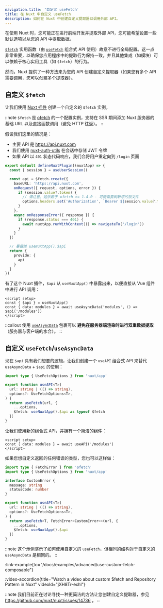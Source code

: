 ```yaml
---
navigation.title: '自定义 useFetch'
title: 在 Nuxt 中自定义 useFetch
description: 如何在 Nuxt 中创建自定义提取器以调用外部 API。
---
```


在使用 Nuxt 时，您可能正在进行前端开发并提取外部 API，您可能希望设置一些默认选项以从您的 API 中提取数据。

[`$fetch`](/docs/api/utils/dollarfetch) 实用函数（由 [`useFetch`](/docs/api/composables/use-fetch) 组合式 API 使用）故意不进行全局配置。这一点非常重要，以确保您应用程序中的提取行为保持一致，并且其他集成（如模块）可以依赖于核心实用工具（如 `$fetch`）的行为。

然而，Nuxt 提供了一种方法来为您的 API 创建自定义提取器（如果您有多个 API 需要调用，您可以创建多个提取器）。

## 自定义 `$fetch`

让我们使用 [Nuxt 插件](/docs/guide/directory-structure/plugins) 创建一个自定义的 `$fetch` 实例。

::note
`$fetch` 是 [ofetch](https://github.com/unjs/ofetch) 的一个配置实例，支持在 SSR 期间添加 Nuxt 服务器的基础 URL 以及直接函数调用（避免 HTTP 往返）。
::

假设我们这里的情况是：
- 主要 API 是 https://api.nuxt.com
- 我们使用 [nuxt-auth-utils](https://github.com/atinux/nuxt-auth-utils) 在会话中存储 JWT 令牌
- 如果 API 以 `401` 状态代码响应，我们会将用户重定向到 `/login` 页面

```ts [plugins/api.ts]
export default defineNuxtPlugin((nuxtApp) => {
  const { session } = useUserSession()

  const api = $fetch.create({
    baseURL: 'https://api.nuxt.com',
    onRequest({ request, options, error }) {
      if (session.value?.token) {
        // 请注意，这依赖于 ofetch >= 1.4.0 - 可能需要刷新您的锁文件
        options.headers.set('Authorization', `Bearer ${session.value?.token}`)
      }
    },
    async onResponseError({ response }) {
      if (response.status === 401) {
        await nuxtApp.runWithContext(() => navigateTo('/login'))
      }
    }
  })

  // 暴露给 useNuxtApp().$api
  return {
    provide: {
      api
    }
  }
})
```

有了这个 Nuxt 插件，`$api` 从 `useNuxtApp()` 中暴露出来，以便直接从 Vue 组件中进行 API 调用：

```vue [app.vue]
<script setup>
const { $api } = useNuxtApp()
const { data: modules } = await useAsyncData('modules', () => $api('/modules'))
</script>
```

::callout
使用 [`useAsyncData`](/docs/api/composables/use-async-data) 包裹可以 **避免在服务器端渲染时进行双重数据提取**（服务器与客户端的水合）。
::

## 自定义 `useFetch`/`useAsyncData`

现在 `$api` 具有我们想要的逻辑，让我们创建一个 `useAPI` 组合式 API 来替代 `useAsyncData` + `$api` 的使用：

```ts [composables/useAPI.ts]
import type { UseFetchOptions } from 'nuxt/app'

export function useAPI<T>(
  url: string | (() => string),
  options?: UseFetchOptions<T>,
) {
  return useFetch(url, {
    ...options,
    $fetch: useNuxtApp().$api as typeof $fetch
  })
}
```

让我们使用新的组合式 API，并拥有一个简洁的组件：

```vue [app.vue]
<script setup>
const { data: modules } = await useAPI('/modules')
</script>
```

如果您想自定义返回的任何错误的类型，您也可以这样做：

```ts
import type { FetchError } from 'ofetch'
import type { UseFetchOptions } from 'nuxt/app'

interface CustomError {
  message: string
  statusCode: number
}

export function useAPI<T>(
  url: string | (() => string),
  options?: UseFetchOptions<T>,
) {
  return useFetch<T, FetchError<CustomError>>(url, {
    ...options,
    $fetch: useNuxtApp().$api
  })
}
```

::note
这个示例演示了如何使用自定义的 `useFetch`，但相同的结构对于自定义的 `useAsyncData` 是相同的。
::

:link-example{to="/docs/examples/advanced/use-custom-fetch-composable"}

:video-accordion{title="Watch a video about custom $fetch and Repository Pattern in Nuxt" videoId="jXH8Tr-exhI"}

::note
我们目前正在讨论寻找一种更简洁的方法让您创建自定义提取器，参见 https://github.com/nuxt/nuxt/issues/14736 。
::
